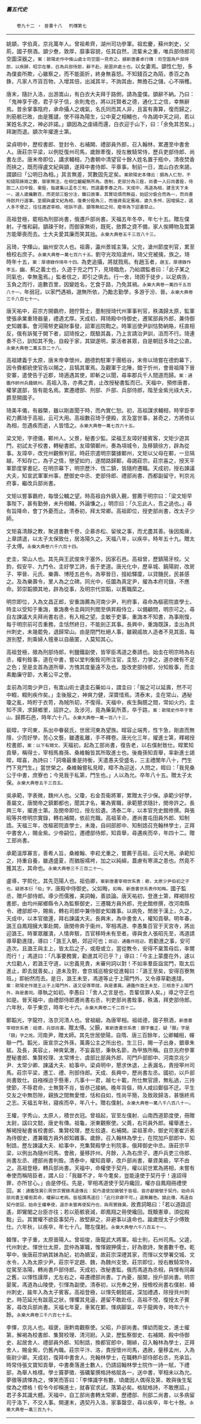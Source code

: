 

##### 舊五代史
　　`卷九十二 ‧ 晉書十八`
　`列傳第七`

* * *

姚顗，字伯真，京兆萬年人。曾祖希齊，湖州司功參軍。祖宏慶，蘇州刺史，父荊，國子祭酒。顗少憃，敦厚，靡事容貌，任其自然，流輩未之重，唯兵部侍郎司空圖深器之，`案：歐陽史作中條山處士司空圖一見奇之。據新唐書卓行傳：司空圖為戶部侍郎，以疾歸，昭宗在華，召為兵部侍郎，辭不赴。是圖非處士也。`以女妻焉。顗性仁恕，多為僕妾所欺，心雖察之，而不能面折，終身無喜怒。不知錢百之為陌，黍百之為銖，凡家人市貨百物，入增其倍，出減其半，不詢其由，無擔石之儲，心不隕穫。

唐末，隨計入洛，出游嵩山，有白衣大夫拜于路側，請為童僕。顗辭不納。乃曰：「鬼神享于德，君子孚于信，余則鬼也，將以託賢者之德，通化工之信，幸無辭焉。昔余掌事陰府，承命攝人之魂氣，名氏同而其人非，且富有壽算，復而歸之，則筋骸已敗，由是獲譴，使不得為陽生，公中夏之相輔也，今為謁中天之祠，若以某姓名求之，神必許諾。」顗因為之虔禱而還，白衣迎于山下，曰：「余免其苦矣。」拜謝而退。顗次年擢進士第。

梁貞明中，歷校書郎、登封令、右補闕、禮部員外郎，召入翰林，累遷至中書舍人。唐莊宗平梁，以例貶復州司馬，歲餘牽復，授左散騎常侍，歷兵吏部侍郎、尚書左丞。唐末帝即位，講求輔相，乃書朝中清望官十餘人姓名置于瓶中，清夜焚香而挾之，既而得盧文紀與顗，遂拜中書侍郎、平章事。制前一日，嵩山白衣來謁，謂顗曰「公明日為相。」其言無差，冥數固先定矣。`案歐陽史本傳云：顗為人仁恕，不知錢陌銖兩之數，御家無法，在相位齷齪無所為。唐制，吏部分為三銓，尚書一人曰尚書銓，侍郎二人曰中銓、東銓，每歲集以孟冬三旬，而選盡季春之月。天成中，馮道為相，建言天下未一，選人歲纔數百，而吏部三銓分注，雖曰故事，其實徒煩而無益，始詔分銓合而為一，而尚書侍郎共行選事。至顗與盧文紀為相，復奏分銓為三，而循資長定舊格，歲久多舛，因增損之，選人多不便之，往往邀遮宰相，喧訴不遜，顗等無如之何，廢帝為下詔書禁止。`

高祖登極，罷相為刑部尚書，俄遷戶部尚書。天福五年冬卒，年七十五。贈左僕射。子惟和嗣。顗疎于財，而御家無術，既死，斂葬之資不備，家人俟賻物及鬻第方能舉喪而去。士大夫愛其廉而笑其拙。`永樂大典卷五千三百八十三。`

呂琦，字輝山，幽州安次人也。祖壽，瀛州景城主簿。父兖，滄州節度判官，累至檢校右庶子。`永樂大典卷一萬七百六十五。`劉守光攻陷滄州，琦父兖被擒，族之。琦時年十五，`案：厚德錄作琦年十四。`為吏追攝，將就戮焉。有趙玉者，`趙玉，厚德錄作李玉。`幽、薊之義士也，久遊于兖之門下，見琦臨危，乃紿謂監者曰：「此子某之同氣也，幸無濫焉。」監者信之，即引之俱去。行一舍，琦困于徒步，以足病告，玉負之而行，逾數百里，因變姓名，乞食于路，乃免其禍。`永樂大典卷一萬四千五百八十一。`年弱冠，以家門遇禍，邈無所依，乃勵志勤學，多游于汾、晉。`永樂大典卷三千八百七十一。`

唐天祐中，莊宗方開霸府，翹佇賢士，墨制授琦代州軍事判官，秩滿歸太原，監軍使張承業重琦器量，禮遇尤厚。天成初，拜琦殿中侍御史，遷駕部員外郎，兼侍御史知雜事。會河陽帑吏竊財事發，詔軍巡院鞫之。時軍巡使尹訓怙勢納賂，枉直相反，俄有訴冤于闕下者，詔琦按之，既驗其姦，乃上言請治尹訓，沮而不行。琦連奏不已，訓知其不免，自殺于家，其獄遂明，蒙活者甚眾，自是朝廷多琦之公直。`永樂大典卷二萬五百二十八。`

高祖建義于太原，唐末帝幸懷州，趙德鈞駐軍于團栢谷，末帝以琦嘗在德鈞幕下，因令賚都統使官告以賜之，且犒其軍焉。及觀軍于北陲，館于忻州，會晉祖降下晉安寨，遣使告于近郡，琦適遇其使，即斬之以聞，尋率郡兵千人間道而歸。`案：通鑑作帥州兵趣鎮州。`高祖入洛，亦弗之責，止改授秘書監而已。天福中，預修唐書，權掌選部，皆有能名焉。累遷禮部、刑部、戶部、兵部侍郎，階至金紫光祿大夫，爵至開國子。

琦美丰儀，有器槩，雖以剛直聞于時，而內實仁恕。初，高祖謀求輔相，時宰臣李崧力薦琦于高祖，云可大用。高祖數召琦于便殿，言及當世事，甚奇之，方將倚以為相，忽遇疾而逝，人皆惜之。`永樂大典卷一萬七百六十五。`

梁文矩，字德儀，鄆州人。父景，秘書少監。梁福王友璋好接賓客，文矩少遊其門，初試太子校書，轉秘書郎。友璋領鄆州，奏為項城令，及移鎮徐方，辟為從事。友璋卒，改兖州觀察判官。時莊宗遣明宗襲據鄆州，文矩以父母在鄆，一旦隔越，不知存亡，為子之情，戀望如灼，遂間路歸鄆，尋謁莊宗。莊宗喜之，授天平軍節度掌書記，在明宗幕下，明宗歷汴、恆二鎮，皆隨府遷職。天成初，授右諫議大夫，知宣武軍軍州事，歷御史中丞、吏部侍郎、禮部尚書、西都副留守，判京兆府事，繼改兵部尚書。

文矩以嘗事霸府，每懷公輔之望。時高祖自外鎮入覲，嘗薦于明宗曰：「梁文矩早事陛下，甚有勤勞，未升相輔，外論慊之。」明宗曰：「久忘此人，吾之過也。」尋有旨降命，會丁外憂而止。清泰初，拜太常卿。高祖即位，授吏部尚書，改太子少師。

文矩喜清靜之教，聚道書數千卷，企慕赤松、留侯之事，而尤盡其善。後因風痺，上章請退，以太子太保致仕，居洛陽久之。天福八年，以疾卒，時年五十九。贈太子太傅。`永樂大典卷六千六百十四。`

史圭，常山人也。其先與王武俊來于塞外，因家石邑。高祖曾，歷鎮陽牙校。父鈞，假安平、九門令。圭好學工詩，長于吏道。唐光化中，歷阜城、饒陽尉，改房子、寕晉、元氏、樂壽、博陸五邑令。為寕晉日，擅給驛廩，以貸饑民，民甚感之。及為樂壽令，里人為之立碑。同光中，任圜為真定尹，擢為本府司錄，不應命。郭崇韜領其地，辟為從事，及明宗代崇韜，以舊職縻之。

明宗即位，入為文昌正郎，安重誨薦為河南少尹，判府事，尋命為樞密院直學士。時圭以受知于重誨，重誨奏令圭與同列閻至俱昇殿侍立，以備顧問，明宗可之。尋自左諫議大夫拜尚書右丞，有入相之望。圭敏于吏事，重誨本不知書，為事剛愎，每于明宗前可否重務，圭恬然終日，不能剖正其事。長興中，重誨既誅，圭出為貝州刺史，未幾罷免，退歸常山。由是閉門杜絕人事，雖親戚故人造者不見其面，每游別墅，則乘婦人氊車以自蔽匿，人莫知其心。

高祖登極，徵為刑部侍郎，判鹽鐵副使，皆宰臣馮道之奏請也。始圭在明宗時為右丞，權判銓事，道在中書，嘗以堂判衡銓司所注官，圭怒，力爭之，道亦微有不足之色；至是圭首為道所舉，方愧其度量遠不及也。旋改吏部侍郎，分知銓事，而圭素勵廉守節，大著公平之譽。

圭前為河南少尹日，有嵩山術士遺圭石藥如斗，謂圭曰：「服之可以延壽，然不可中輟，輟則疾作矣。」圭後服之，神爽力健，深寶惜焉。清泰末，圭在常山，遇秘瓊之亂，時貯于衣笥，為賊所刧，不復得。天福中，疾生胸臆之間，常如火灼，圭知不濟，求歸鄉里，詔許之。及涉河，竟為藥氣所蒸，卒于路，`案：歐陽史作卒于常山。`歸葬石邑，時年六十八。`永樂大典卷一萬一百八十三。`

裴皡，字司東，系出中眷裴氏，世居河東為望族。皡容止端秀，性卞急，剛直而無隱，少而好學，苦心文藝，雖遭亂離，手不釋卷。唐光化三年，擢進士第，釋褐授校書郎，`案：以下有闕文。`天福初，起為工部尚書，復告老，以右僕射致仕。皡累知貢舉，稱得士，宰相馬裔孫、桑維翰皆其所取進士也。後裔孫知貢舉，率新進士謁皡，皡喜，為詩曰：「詞塲最重是持衡，天遣愚夫受盛名，三主禮闈年八十，門生門下見門生。」當世榮之。桑維翰嘗私見皡，皡不為迎送，人問之，皡曰：「我見桑公于中書，庶寮也；今見我于私第，門生也。」人以為允。卒年八十五。贈太子太保。`永樂大典卷五千三百五。`

吳承範，字表微，魏州人也。父瓊，右金吾衞將軍，累贈太子少保。承範少好學，善屬文，唐閔帝之鎮鄴都也，聞其才名，署為賓職，承範懇求隨計，閔帝許之。長興三年，擢進士第。及閔帝即位，授左拾遺。清泰二年，以本官充史館修撰。與張昭等共修明宗實錄，轉右補闕，依前充職。高祖革命，遷尚書屯田員外郎、知制誥。天福三年，改樞密院直學士，未幾，自祠部郎中、知制誥召充翰林學士，正拜中書舍人，賜金紫。少帝嗣位，遷禮部侍郎，知貢舉，尋遘疾而卒，年四十二。贈工部尚書。

承範溫厚寡言，善希人旨，桑維翰、李崧尤重之，嘗薦于高祖，云可大用。承範知之，持重自養，雖遇盛夏，而猶服襦袴，加之以純綿，蓋慮有寒濕之患也。然竟不獲其志，其命也。`永樂大典卷三千三百二十一。`

盧導，字熙化，其先范陽人也。祖伯卿，`案新唐書宰相世系表：卿，太原少尹伯初之子也。疑原本衍「伯」字。`唐殿中侍御史。父如晦，`如晦，新唐書世系表作知晦。`國子監丞，贈戶部侍郎。導少而儒雅，美詞翰，善談論。唐天祐初，登進士第，釋褐除校書郎，由均州鄖鄉縣令入為監察御史，三遷職方員外郎，充史館修撰，改河南縣令、禮部郎中，賜紫，轉右司郎中兼侍御史知雜事。以病免，閒居于漢上，久之，天成中，以本官徵還，拜右諫議大夫。長興末，為中書舍人，權知貢舉。明年春，潞王自鳳翔擁大軍赴闕，唐閔帝奔于衞州，宰相馮道、李愚集百官于天宮寺，將出迎潞王。時軍眾離潰，人情奔駭，百官移時未有至者。導與舍人張昭先至，馮道請導草勸進牋，導曰：「潞王入朝，郊迎可也；`郊迎，通鑑作班迎。`若勸進之事，安可造次。且潞王與主上，皆太后之子，或廢或立，當從教令，安得不稟策母后，率爾而行！」馮道曰：「凡事要務實，勸進其可已乎？」導曰：「今主上蒙塵在外，遽以大位勸人，若潞王守道，以忠義見責，未審何詞以對！不如率羣臣詣宮門，取太后進止，即去就善矣。」道未及對，會京城巡檢安從進報曰：「潞王至矣，安得百寮無班。」即紛然而去。是日，潞王未至，馮道等止于上陽門外，又令導草勸進牋，`案：歐陽史作潞王止于上陽門外，道又促導草牋，與是書異。通鑑作潞王未至，三相息于上陽門外，與是書同。`導執之如初。李愚曰：「舍人之言是也，吾輩信罪人矣。」導之守正也如是。晉天福中，由禮部侍郎遷尚書右丞，判吏部尚書銓事，秩滿，拜吏部侍郎。六年秋，卒于東京，時年七十六。`永樂大典卷二千二百十二。`

鄭韜光，字龍符，洛京河清人也。曾祖絪，為唐宰相。祖祗德，國子祭酒，`新唐書宰相世系表：祗德，兵部尚書。`贈太傅。父顥，`案新唐書世系表：顥字養正，疑「顥」字是「頤」字之訛。`河南尹，贈太師。其先世居滎陽，自隋、唐三百餘年，公卿輔相，蟬聯一門。韜光，唐宣宗之外孫，萬壽公主之所出也，生三日，賜一子出身，銀章朱紱。及長，美容止，神爽氣澈，不妄喜怒，秉執名節，為甲族所稱。自京兆府參軍歷秘書郎、集賢校理、太常博士、虞部比部員外郎、司門戶部郎中、河南京兆少尹、太常少卿、諫議大夫、給事中。梁貞明中，懇求休退，上表漏名，責授寕州司馬。莊宗平梁，遷工、禮、刑部侍郎。天成、長興中，歷尚書左丞。國初，以戶部尚書致仕。自襁褓迨于懸車，凡事十一君，越七十載，所仕無官謗，無私過，三持使節，不辱君命，士無賢不肖，皆恭己接納。晚年背傴，時人咸曰鄭傴不迂。平生交友之中無怨隙，親族之間無愛憎，恬和自如，性尚平簡，及致政歸洛，甚愜終焉之志。天福五年秋，寢疾而卒，年八十。贈右僕射。`永樂大典卷一萬八千八百八十一。`

王權，字秀山，太原人，積世衣冠。曾祖起，官至左僕射、山南西道節度使，冊贈太尉，諡曰文懿，唐史有傳。祖龜，浙東觀察使。父蕘，右司員外郎。權舉進士，解褐授秘書省校書郎、集賢校理，歷左拾遺、右補闕。梁祖革命，御史司憲崔沂表為侍御史，遷兼職方員外郎知雜事。歲餘，召入翰林為學士，在院加戶部郎中、知制誥，歷左諫議大夫、給事中，充集賢殿學士判院事，俄拜御史中丞。唐莊宗平梁，以例出為隨州司馬，會赦，量移許州。月餘，入為右庶子，遷戶兵吏三侍郎、尚書左丞、禮部尚書判銓。清泰中，權知貢舉，改戶部尚書，華資美級，罕不由之。高祖登極，轉兵部尚書。天福中，命權使于契丹，權以前世累為將相，未嘗有奉使而稱陪臣者，謂人曰：「我雖不才，年今耄矣，豈能遠使于契丹乎！違詔得罪，亦所甘心。」由是停任。先是，宰相馮道使于契丹纔回，權亦自鳳翔冊禮使回，`案：通鑑攷異引周世宗實錄馮道傳云：契丹遣使加徽號于晉祖，晉亦獻徽號于契丹。始命兵部尚書王權銜其命，權辭以老病。晉祖謂馮道曰：「此行非卿不可。」道無難色。據此傳，馮道自契丹使回，始命王權奉使，道亦未嘗再使契丹也，與周實錄異。`故責詞略曰：「若以道路迢遙，即鸞閣之台臣亦往；若以筋骸衰減，即鳳翔之冊使纔回。既黷憲章，須從殿黜」云。其實權不欲臣事契丹，故堅辭之，非避事以違命也。踰歲授太子少傅致仕。六年秋，以疾卒，年七十八。贈左僕射。`永樂大典卷六千八百五十一。`

韓惲，字子重，太原晉陽人。曾祖俊，唐龍武大將軍。祖士則，石州司馬。父逵，代州刺史。惲世仕太原，昆仲為軍職，惟惲親狎儒士，好為歌詩，聚書數千卷。乾寕中，後唐莊宗納其妹為妃，初為嫡室，故莊宗深禮其家，而惲以文學署交城、文水令，入為太原少尹。莊宗平定趙、魏，為魏州支使。莊宗即位，授右散騎常侍，從駕至洛陽，轉尚書戶部侍郎。天成初，改秘書監。俄而馮道為丞相，與惲有同幕之舊，以惲性謹厚，尤左右之，尋遷禮部尚書。丁內憂，服闋，授戶部尚書。明宗晏駕，馮道為山陵使，引惲為副使。清泰初，以充奉之勞，授檢校尚書右僕射、絳州刺史，踰年入為太子賓客。高祖登極，以惲先朝懿戚，深加禮遇，除授貝州刺史。時范延光有跋扈之狀，惲懼其見逼，遲留不敢赴任，高祖不悅，復授太子賓客，尋改兵部尚書。天福七年夏，車駕在鄴，惲病脚氣，卒于龍興寺，時年六十餘。`永樂大典卷三千六百七十五。`

李懌，京兆人也。祖褒，唐黔南觀察使。父昭，戶部尚書。懌幼而能文，進士擢第，解褐為校書郎、集賢校理、清河尉。入梁，歷監察御史、右補闕、殿中侍御史、起居舍人、禮部員外郎、知制誥，換都官郎中，賜緋，召入翰林為學士，正拜舍人，賜金紫，仍舊內職。莊宗平汴、洛，責授懷州司馬，遇赦，量移孟州，入為衞尉少卿。天成初，復拜中書舍人，充翰林學士，在職轉戶部侍郎右丞，充承旨。時常侍張文寶知貢舉，中書奏落進士數人，仍請詔翰林學士院作一詩一賦，下禮部，為舉人格樣。學士竇夢徵、張礪輩撰格詩格賦各一，送中書，宰相未以為允。夢徵等請懌為之，懌笑而答曰：「李懌識字有數，頃歲因人偶得及第，敢與後生髦俊為之標格！假令今却稱進士，就春官求試，落第必矣。格賦格詩，不敢應詔。」君子多其識大體。天福中，自工部尚書轉太常卿，歷禮部、刑部二尚書，以多病留司于洛下，不交人事。開運末，遇契丹入洛，家事罄空，尋以疾卒，年七十餘。`永樂大典卷一萬三百九十。`

* * *

